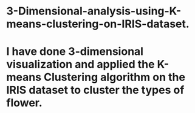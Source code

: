 # 3-Dimensional-analysis-using-K-means-clustering-on-IRIS-dataset.
# I have done 3-dimensional visualization and applied the K-means Clustering algorithm on the IRIS dataset to cluster the types of flower.
